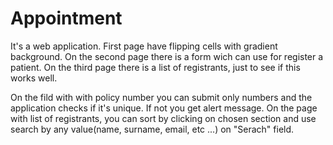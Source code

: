 # Appointment
It's a web application. First page have flipping cells with gradient background. On the second page there is a form wich can use for register a patient. On the third page there is a list of registrants, just to see if this works well.

On the fild with with policy number you can submit only numbers and the application checks if it's unique. If not you get alert message. On the page with list of registrants, you can sort by clicking on chosen section and use search by any value(name, surname, email, etc ...) on "Serach" field.
